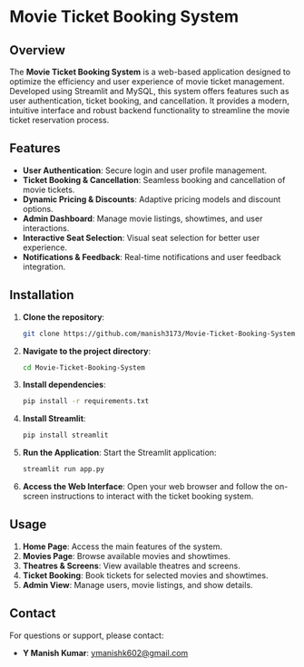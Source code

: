 # Movie Ticket Booking System

## Overview

The **Movie Ticket Booking System** is a web-based application designed to optimize the efficiency and user experience of movie ticket management. Developed using Streamlit and MySQL, this system offers features such as user authentication, ticket booking, and cancellation. It provides a modern, intuitive interface and robust backend functionality to streamline the movie ticket reservation process.

## Features

- **User Authentication**: Secure login and user profile management.
- **Ticket Booking & Cancellation**: Seamless booking and cancellation of movie tickets.
- **Dynamic Pricing & Discounts**: Adaptive pricing models and discount options.
- **Admin Dashboard**: Manage movie listings, showtimes, and user interactions.
- **Interactive Seat Selection**: Visual seat selection for better user experience.
- **Notifications & Feedback**: Real-time notifications and user feedback integration.

## Installation

1. **Clone the repository**:
    ```bash
    git clone https://github.com/manish3173/Movie-Ticket-Booking-System.git
    ```

2. **Navigate to the project directory**:
    ```bash
    cd Movie-Ticket-Booking-System
    ```

3. **Install dependencies**:
    ```bash
    pip install -r requirements.txt
    ```

4. **Install Streamlit**:
    ```bash
    pip install streamlit
    ```

5. **Run the Application**:
    Start the Streamlit application:
    ```bash
    streamlit run app.py
    ```

6. **Access the Web Interface**:
    Open your web browser and follow the on-screen instructions to interact with the ticket booking system.

## Usage

1. **Home Page**: Access the main features of the system.
2. **Movies Page**: Browse available movies and showtimes.
3. **Theatres & Screens**: View available theatres and screens.
4. **Ticket Booking**: Book tickets for selected movies and showtimes.
5. **Admin View**: Manage users, movie listings, and show details.

## Contact

For questions or support, please contact:

- **Y Manish Kumar**: [ymanishk602@gmail.com](mailto:ymanishk602@gmail.com)

